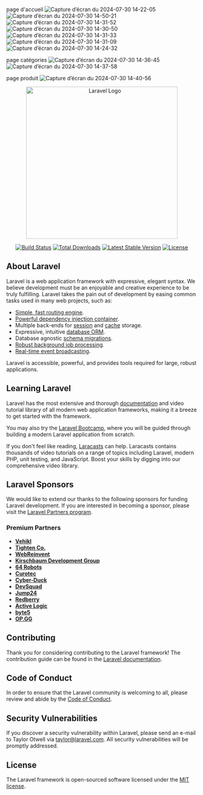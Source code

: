 page d'accueil
![Capture d’écran du 2024-07-30 14-22-05](https://github.com/user-attachments/assets/1249c50a-2dab-4104-b007-1acf77fa2c86)
![Capture d’écran du 2024-07-30 14-50-21](https://github.com/user-attachments/assets/4897526e-7ec9-44f0-9954-1b61b799756a)
![Capture d’écran du 2024-07-30 14-31-52](https://github.com/user-attachments/assets/2b2762df-0a2e-4aca-928b-8d43c7ca1fe7)
![Capture d’écran du 2024-07-30 14-30-50](https://github.com/user-attachments/assets/ea8de66e-46f5-4569-b311-fe3d9d266ac6)
![Capture d’écran du 2024-07-30 14-31-33](https://github.com/user-attachments/assets/2aa35da5-4e8d-4ab6-a32a-abb264f652ef)
![Capture d’écran du 2024-07-30 14-31-09](https://github.com/user-attachments/assets/d7279168-f3d4-476f-ba02-2974f4606fd8)
![Capture d’écran du 2024-07-30 14-24-32](https://github.com/user-attachments/assets/ff72b738-ec64-418a-b399-189e9fd2552d)

page catégories
![Capture d’écran du 2024-07-30 14-36-45](https://github.com/user-attachments/assets/6f39ffe7-e764-45de-ba2c-540b2296e60f)
![Capture d’écran du 2024-07-30 14-37-58](https://github.com/user-attachments/assets/31446950-8cb5-4d33-b015-7352cb5661b2)

page produit
![Capture d’écran du 2024-07-30 14-40-56](https://github.com/user-attachments/assets/ba5040e1-59f0-46a0-8528-cc2bbfbce2f4)




<p align="center"><a href="https://laravel.com" target="_blank"><img src="https://raw.githubusercontent.com/laravel/art/master/logo-lockup/5%20SVG/2%20CMYK/1%20Full%20Color/laravel-logolockup-cmyk-red.svg" width="400" alt="Laravel Logo"></a></p>

<p align="center">
<a href="https://github.com/laravel/framework/actions"><img src="https://github.com/laravel/framework/workflows/tests/badge.svg" alt="Build Status"></a>
<a href="https://packagist.org/packages/laravel/framework"><img src="https://img.shields.io/packagist/dt/laravel/framework" alt="Total Downloads"></a>
<a href="https://packagist.org/packages/laravel/framework"><img src="https://img.shields.io/packagist/v/laravel/framework" alt="Latest Stable Version"></a>
<a href="https://packagist.org/packages/laravel/framework"><img src="https://img.shields.io/packagist/l/laravel/framework" alt="License"></a>
</p>

## About Laravel

Laravel is a web application framework with expressive, elegant syntax. We believe development must be an enjoyable and creative experience to be truly fulfilling. Laravel takes the pain out of development by easing common tasks used in many web projects, such as:

- [Simple, fast routing engine](https://laravel.com/docs/routing).
- [Powerful dependency injection container](https://laravel.com/docs/container).
- Multiple back-ends for [session](https://laravel.com/docs/session) and [cache](https://laravel.com/docs/cache) storage.
- Expressive, intuitive [database ORM](https://laravel.com/docs/eloquent).
- Database agnostic [schema migrations](https://laravel.com/docs/migrations).
- [Robust background job processing](https://laravel.com/docs/queues).
- [Real-time event broadcasting](https://laravel.com/docs/broadcasting).

Laravel is accessible, powerful, and provides tools required for large, robust applications.

## Learning Laravel

Laravel has the most extensive and thorough [documentation](https://laravel.com/docs) and video tutorial library of all modern web application frameworks, making it a breeze to get started with the framework.

You may also try the [Laravel Bootcamp](https://bootcamp.laravel.com), where you will be guided through building a modern Laravel application from scratch.

If you don't feel like reading, [Laracasts](https://laracasts.com) can help. Laracasts contains thousands of video tutorials on a range of topics including Laravel, modern PHP, unit testing, and JavaScript. Boost your skills by digging into our comprehensive video library.

## Laravel Sponsors

We would like to extend our thanks to the following sponsors for funding Laravel development. If you are interested in becoming a sponsor, please visit the [Laravel Partners program](https://partners.laravel.com).

### Premium Partners

- **[Vehikl](https://vehikl.com/)**
- **[Tighten Co.](https://tighten.co)**
- **[WebReinvent](https://webreinvent.com/)**
- **[Kirschbaum Development Group](https://kirschbaumdevelopment.com)**
- **[64 Robots](https://64robots.com)**
- **[Curotec](https://www.curotec.com/services/technologies/laravel/)**
- **[Cyber-Duck](https://cyber-duck.co.uk)**
- **[DevSquad](https://devsquad.com/hire-laravel-developers)**
- **[Jump24](https://jump24.co.uk)**
- **[Redberry](https://redberry.international/laravel/)**
- **[Active Logic](https://activelogic.com)**
- **[byte5](https://byte5.de)**
- **[OP.GG](https://op.gg)**

## Contributing

Thank you for considering contributing to the Laravel framework! The contribution guide can be found in the [Laravel documentation](https://laravel.com/docs/contributions).

## Code of Conduct

In order to ensure that the Laravel community is welcoming to all, please review and abide by the [Code of Conduct](https://laravel.com/docs/contributions#code-of-conduct).

## Security Vulnerabilities

If you discover a security vulnerability within Laravel, please send an e-mail to Taylor Otwell via [taylor@laravel.com](mailto:taylor@laravel.com). All security vulnerabilities will be promptly addressed.

## License

The Laravel framework is open-sourced software licensed under the [MIT license](https://opensource.org/licenses/MIT).
